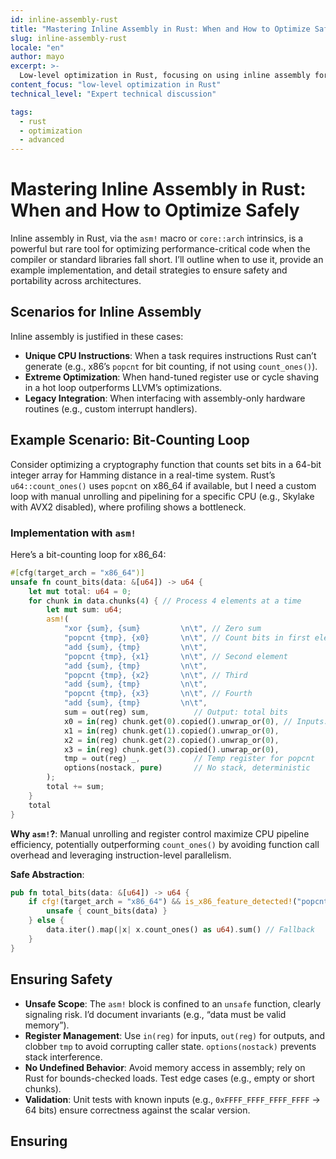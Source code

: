 ```yaml
---
id: inline-assembly-rust
title: "Mastering Inline Assembly in Rust: When and How to Optimize Safely"
slug: inline-assembly-rust
locale: "en"
author: mayo
excerpt: >-
  Low-level optimization in Rust, focusing on using inline assembly for performance-critical tasks
content_focus: "low-level optimization in Rust"
technical_level: "Expert technical discussion"

tags:
  - rust
  - optimization
  - advanced
---
```


# Mastering Inline Assembly in Rust: When and How to Optimize Safely

Inline assembly in Rust, via the `asm!` macro or `core::arch` intrinsics, is a powerful but rare tool for optimizing performance-critical code when the compiler or standard libraries fall short. I’ll outline when to use it, provide an example implementation, and detail strategies to ensure safety and portability across architectures.

## Scenarios for Inline Assembly

Inline assembly is justified in these cases:
- **Unique CPU Instructions**: When a task requires instructions Rust can’t generate (e.g., x86’s `popcnt` for bit counting, if not using `count_ones()`).
- **Extreme Optimization**: When hand-tuned register use or cycle shaving in a hot loop outperforms LLVM’s optimizations.
- **Legacy Integration**: When interfacing with assembly-only hardware routines (e.g., custom interrupt handlers).

## Example Scenario: Bit-Counting Loop

Consider optimizing a cryptography function that counts set bits in a 64-bit integer array for Hamming distance in a real-time system. Rust’s `u64::count_ones()` uses `popcnt` on x86_64 if available, but I need a custom loop with manual unrolling and pipelining for a specific CPU (e.g., Skylake with AVX2 disabled), where profiling shows a bottleneck.

### Implementation with `asm!`

Here’s a bit-counting loop for x86_64:

```rust
#[cfg(target_arch = "x86_64")]
unsafe fn count_bits(data: &[u64]) -> u64 {
    let mut total: u64 = 0;
    for chunk in data.chunks(4) { // Process 4 elements at a time
        let mut sum: u64;
        asm!(
            "xor {sum}, {sum}         \n\t", // Zero sum
            "popcnt {tmp}, {x0}       \n\t", // Count bits in first element
            "add {sum}, {tmp}         \n\t",
            "popcnt {tmp}, {x1}       \n\t", // Second element
            "add {sum}, {tmp}         \n\t",
            "popcnt {tmp}, {x2}       \n\t", // Third
            "add {sum}, {tmp}         \n\t",
            "popcnt {tmp}, {x3}       \n\t", // Fourth
            "add {sum}, {tmp}         \n\t",
            sum = out(reg) sum,          // Output: total bits
            x0 = in(reg) chunk.get(0).copied().unwrap_or(0), // Inputs: 4 elements
            x1 = in(reg) chunk.get(1).copied().unwrap_or(0),
            x2 = in(reg) chunk.get(2).copied().unwrap_or(0),
            x3 = in(reg) chunk.get(3).copied().unwrap_or(0),
            tmp = out(reg) _,            // Temp register for popcnt
            options(nostack, pure)       // No stack, deterministic
        );
        total += sum;
    }
    total
}
```

**Why `asm!`?**: Manual unrolling and register control maximize CPU pipeline efficiency, potentially outperforming `count_ones()` by avoiding function call overhead and leveraging instruction-level parallelism.

**Safe Abstraction**:
```rust
pub fn total_bits(data: &[u64]) -> u64 {
    if cfg!(target_arch = "x86_64") && is_x86_feature_detected!("popcnt") {
        unsafe { count_bits(data) }
    } else {
        data.iter().map(|x| x.count_ones() as u64).sum() // Fallback
    }
}
```

## Ensuring Safety

- **Unsafe Scope**: The `asm!` block is confined to an `unsafe` function, clearly signaling risk. I’d document invariants (e.g., “data must be valid memory”).
- **Register Management**: Use `in(reg)` for inputs, `out(reg)` for outputs, and clobber `tmp` to avoid corrupting caller state. `options(nostack)` prevents stack interference.
- **No Undefined Behavior**: Avoid memory access in assembly; rely on Rust for bounds-checked loads. Test edge cases (e.g., empty or short chunks).
- **Validation**: Unit tests with known inputs (e.g., `0xFFFF_FFFF_FFFF_FFFF` → 64 bits) ensure correctness against the scalar version.

## Ensuring
